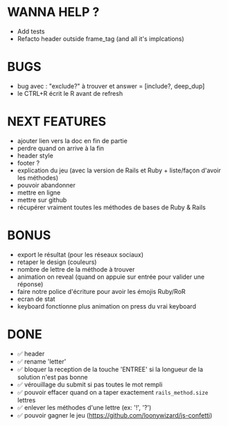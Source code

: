 # WANNA HELP ?
- Add tests
- Refacto header outside frame_tag (and all it's implcations)

# BUGS
- bug avec : "exclude?" à trouver et answer = [include?, deep_dup]
- le CTRL+R écrit le R avant de refresh

# NEXT FEATURES
- ajouter lien vers la doc en fin de partie
- perdre quand on arrive à la fin
- header style
- footer ?
- explication du jeu (avec la version de Rails et Ruby + liste/façon d'avoir les méthodes)
- pouvoir abandonner
- mettre en ligne
- mettre sur github
- récupérer vraiment toutes les méthodes de bases de Ruby & Rails
# BONUS
- export le résultat (pour les réseaux sociaux)
- retaper le design (couleurs)
- nombre de lettre de la méthode à trouver
- animation on reveal (quand on appuie sur entrée pour valider une réponse)
- faire notre police d'écriture pour avoir les émojis Ruby/RoR
- ecran de stat
- keyboard fonctionne plus animation on press du vrai keyboard

# DONE
- ✅ header
- ✅ rename 'letter'
- ✅ bloquer la reception de la touche 'ENTREE' si la longueur de la solution n'est pas bonne
- ✅ vérouillage du submit si pas toutes le mot rempli
- ✅ pouvoir effacer quand on a taper exactement `rails_method.size` lettres
- ✅ enlever les méthodes d'une lettre (ex: '!', '?')
- ✅ pouvoir gagner le jeu (https://github.com/loonywizard/js-confetti)

